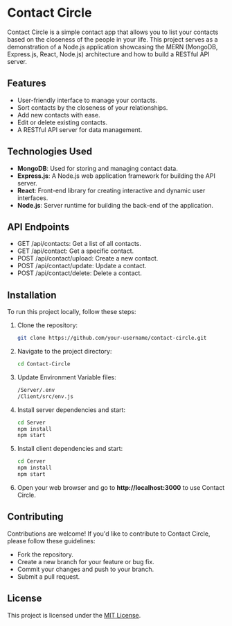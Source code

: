 # Contact Circle

Contact Circle is a simple contact app that allows you to list your contacts based on the closeness of the people in your life. This project serves as a demonstration of a Node.js application showcasing the MERN (MongoDB, Express.js, React, Node.js) architecture and how to build a RESTful API server.

## Features

- User-friendly interface to manage your contacts.
- Sort contacts by the closeness of your relationships.
- Add new contacts with ease.
- Edit or delete existing contacts.
- A RESTful API server for data management.

## Technologies Used

- **MongoDB**: Used for storing and managing contact data.
- **Express.js**: A Node.js web application framework for building the API server.
- **React**: Front-end library for creating interactive and dynamic user interfaces.
- **Node.js**: Server runtime for building the back-end of the application.

## API Endpoints

- GET /api/contacts: Get a list of all contacts.
- GET /api/contact: Get a specific contact.
- POST /api/contact/upload: Create a new contact.
- POST /api/contact/update: Update a contact.
- POST /api/contact/delete: Delete a contact.

## Installation

To run this project locally, follow these steps:

1. Clone the repository:
   ```bash
   git clone https://github.com/your-username/contact-circle.git

2. Navigate to the project directory:
   ```bash
   cd Contact-Circle

3. Update Environment Variable files:
   ```bash
   /Server/.env
   /Client/src/env.js

4. Install server dependencies and start:
   ```bash
   cd Server
   npm install
   npm start
   
5. Install client dependencies and start:
   ```bash
   cd Cerver
   npm install
   npm start

6. Open your web browser and go to **http://localhost:3000** to use Contact Circle.

## Contributing
Contributions are welcome! If you'd like to contribute to Contact Circle, please follow these guidelines:
- Fork the repository.
- Create a new branch for your feature or bug fix.
- Commit your changes and push to your branch.
- Submit a pull request.

## License
This project is licensed under the [MIT License](https://github.com/RIR360/Contact-Circle/blob/main/LICENSE). 


   
